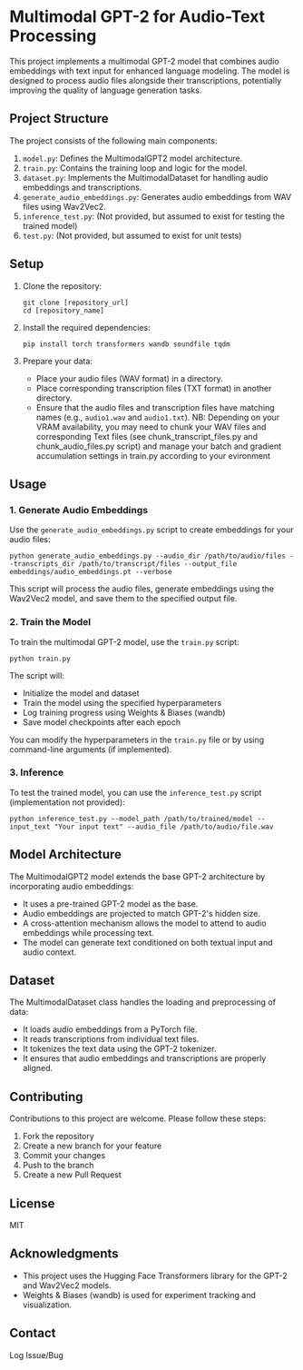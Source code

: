 # Multimodal GPT-2 for Audio-Text Processing

This project implements a multimodal GPT-2 model that combines audio embeddings with text input for enhanced language modeling. The model is designed to process audio files alongside their transcriptions, potentially improving the quality of language generation tasks.

## Project Structure

The project consists of the following main components:  

1. `model.py`: Defines the MultimodalGPT2 model architecture.
2. `train.py`: Contains the training loop and logic for the model.
3. `dataset.py`: Implements the MultimodalDataset for handling audio embeddings and transcriptions.
4. `generate_audio_embeddings.py`: Generates audio embeddings from WAV files using Wav2Vec2.
5. `inference_test.py`: (Not provided, but assumed to exist for testing the trained model)
6. `test.py`: (Not provided, but assumed to exist for unit tests)

## Setup

1. Clone the repository:
   ```
   git clone [repository_url]
   cd [repository_name]
   ```

2. Install the required dependencies:
   ```
   pip install torch transformers wandb soundfile tqdm
   ```

3. Prepare your data:
   - Place your audio files (WAV format) in a directory. 
   - Place corresponding transcription files (TXT format) in another directory.
   - Ensure that the audio files and transcription files have matching names (e.g., `audio1.wav` and `audio1.txt`).
    NB: Depending on your VRAM availability, you may need to chunk your WAV files
     and corresponding Text files (see chunk_transcript_files.py and chunk_audio_files.py script) and manage your batch and 
     gradient accumulation settings in train.py according to your evironment
     
## Usage

### 1. Generate Audio Embeddings

Use the `generate_audio_embeddings.py` script to create embeddings for your audio files:

```
python generate_audio_embeddings.py --audio_dir /path/to/audio/files --transcripts_dir /path/to/transcript/files --output_file embeddings/audio_embeddings.pt --verbose
```

This script will process the audio files, generate embeddings using the Wav2Vec2 model, and save them to the specified output file.

### 2. Train the Model

To train the multimodal GPT-2 model, use the `train.py` script:

```
python train.py
```

The script will:
- Initialize the model and dataset
- Train the model using the specified hyperparameters
- Log training progress using Weights & Biases (wandb)
- Save model checkpoints after each epoch

You can modify the hyperparameters in the `train.py` file or by using command-line arguments (if implemented).

### 3. Inference

To test the trained model, you can use the `inference_test.py` script (implementation not provided):

```
python inference_test.py --model_path /path/to/trained/model --input_text "Your input text" --audio_file /path/to/audio/file.wav
```

## Model Architecture

The MultimodalGPT2 model extends the base GPT-2 architecture by incorporating audio embeddings:

- It uses a pre-trained GPT-2 model as the base.
- Audio embeddings are projected to match GPT-2's hidden size.
- A cross-attention mechanism allows the model to attend to audio embeddings while processing text.
- The model can generate text conditioned on both textual input and audio context.

## Dataset

The MultimodalDataset class handles the loading and preprocessing of data:

- It loads audio embeddings from a PyTorch file.
- It reads transcriptions from individual text files.
- It tokenizes the text data using the GPT-2 tokenizer.
- It ensures that audio embeddings and transcriptions are properly aligned.

## Contributing

Contributions to this project are welcome. Please follow these steps:

1. Fork the repository
2. Create a new branch for your feature
3. Commit your changes
4. Push to the branch
5. Create a new Pull Request

## License

MIT

## Acknowledgments

- This project uses the Hugging Face Transformers library for the GPT-2 and Wav2Vec2 models.
- Weights & Biases (wandb) is used for experiment tracking and visualization.

## Contact

Log Issue/Bug